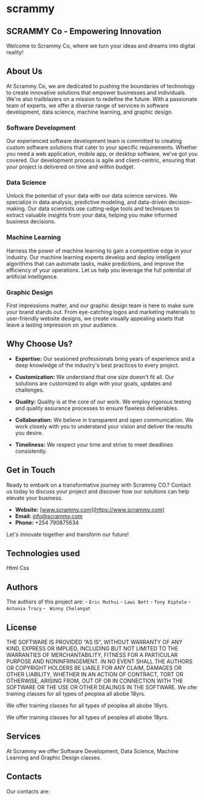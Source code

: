 # scrammy
## SCRAMMY Co - Empowering Innovation
Welcome to Scrammy Co, where we turn your ideas and dreams into digital reality!

## About Us


At Scrammy Co, we are dedicated to pushing the boundaries of technology to create innovative solutions that empower businesses and individuals. We're also trailblazers on a mission to redefine the future. With a passionate team of experts, we offer a diverse range of services in software development, data science, machine learning, and graphic design.

### Software Development

Our experienced software development team is committed to creating custom software solutions that cater to your specific requirements. Whether you need a web application, mobile app, or desktop software, we've got you covered. Our development process is agile and client-centric, ensuring that your project is delivered on time and within budget.

### Data Science

Unlock the potential of your data with our data science services. We specialize in data analysis, predictive modeling, and data-driven decision-making. Our data scientists use cutting-edge tools and techniques to extract valuable insights from your data, helping you make informed business decisions.

### Machine Learning

Harness the power of machine learning to gain a competitive edge in your industry. Our machine learning experts develop and deploy intelligent algorithms that can automate tasks, make predictions, and improve the efficiency of your operations. Let us help you leverage the full potential of artificial intelligence.

### Graphic Design

First impressions matter, and our graphic design team is here to make sure your brand stands out. From eye-catching logos and marketing materials to user-friendly website designs, we create visually appealing assets that leave a lasting impression on your audience.


## Why Choose Us?

- **Expertise:** Our seasoned professionals bring years of experience and a deep knowledge of the industry's best practices to every project.

- **Customization:** We understand that one size doesn't fit all. Our solutions are customized to align with your goals, updates and challenges.

- **Quality:** Quality is at the core of our work. We employ rigorous testing and quality assurance processes to ensure flawless deliverables.

- **Collaboration:** We believe in transparent and open communication. We work closely with you to understand your vision and deliver the results you desire.

- **Timeliness:** We respect your time and strive to meet deadlines consistently.

## Get in Touch

Ready to embark on a transformative journey with Scrammy CO.? Contact us today to discuss your project and discover how our solutions can help elevate your business.

- **Website:** [www.scrammy.com](https://www.scrammy.com)
- **Email:** info@scrammy.com
- **Phone:** +254 790875634

Let's innovate together and transform our future!


## Technologies used
 Html
 Css

## Authors
The authors of this project are:
    - `Eric Muthui`
    - `Lawi Bett`
    - `Tony Kiptole`
    - `Antonia Tracy` 
    - ` Winny Chelangat`

## License
THE SOFTWARE IS PROVIDED “AS IS”, WITHOUT WARRANTY OF ANY KIND, EXPRESS OR IMPLIED, INCLUDING BUT NOT LIMITED TO THE WARRANTIES OF MERCHANTABILITY, FITNESS FOR A PARTICULAR PURPOSE AND NONINFRINGEMENT. IN NO EVENT SHALL THE AUTHORS OR COPYRIGHT HOLDERS BE LIABLE FOR ANY CLAIM, DAMAGES OR OTHER LIABILITY, WHETHER IN AN ACTION OF CONTRACT, TORT OR OTHERWISE, ARISING FROM, OUT OF OR IN CONNECTION WITH THE SOFTWARE OR THE USE OR OTHER DEALINGS IN THE SOFTWARE.
We ofer training classes for all types of peoplea all abobe 18yrs.

We offer training classes for all types of peoplea all abobe 18yrs.

We offer training classes for all types of peoplea all abobe 18yrs.

## Services 
At Scrammy we offer Software Development, Data Science, Machine Learning and Graphic Design classes.

## Contacts
Our contacts are:


